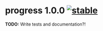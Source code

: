 
# progress 1.0.0 [![stable](http://badges.github.io/stability-badges/dist/stable.svg)](http://github.com/badges/stability-badges)

**TODO:** Write tests and documentation?!
